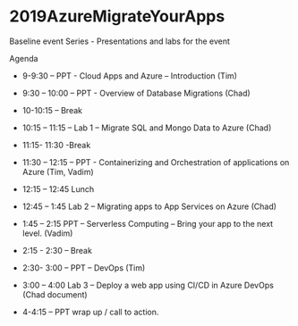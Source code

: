 # 2019AzureMigrateYourApps
Baseline event Series - Presentations and labs for the event

Agenda
 - 9-9:30 – PPT - Cloud Apps and Azure – Introduction  (Tim)

 - 9:30 – 10:00 – PPT -  Overview of Database Migrations (Chad)

 - 10-10:15 – Break

 - 10:15 – 11:15 – Lab 1 – Migrate SQL and Mongo Data to Azure (Chad)

 - 11:15- 11:30 -Break

 - 11:30 – 12:15  – PPT - Containerizing and Orchestration of applications on Azure (Tim, Vadim)

 - 12:15 – 12:45 Lunch

 - 12:45 – 1:45 Lab 2 – Migrating apps to App Services on Azure (Chad)

 - 1:45 – 2:15 PPT – Serverless Computing – Bring your app to the next level. (Vadim)

 - 2:15  - 2:30 – Break

 - 2:30- 3:00 – PPT – DevOps (Tim)

 - 3:00 – 4:00 Lab 3 – Deploy a web app using CI/CD in Azure DevOps (Chad document)

 - 4-4:15 – PPT wrap up / call to action.

